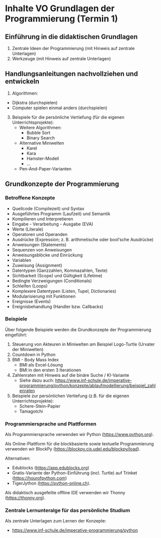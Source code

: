 # Inhalte VO Grundlagen der Programmierung (Termin 1)
## Einführung in die didaktischen Grundlagen
1. Zentrale Ideen der Programmierung (mit Hinweis auf zentrale Unterlagen)
2. Werkzeuge (mit Hinweis auf zentrale Unterlagen)
## Handlungsanleitungen nachvollziehen und entwickeln
1. Algorithmen:
  - Dijkstra (durchspielen)
  - Computer spielen einmal anders (durchspielen)
3. Beispiele für die persönliche Vertiefung (für die eigenen Unterrichtsprojekte):
    - Weitere Algorithmen:
      - Bubble Sort
      - Binary Search
    - Alternative Miniwelten
      - Karel
      - Kara
      - Hamster-Modell
      - ...
    - Pen-And-Paper-Varianten
## Grundkonzepte der Programmierung

### Betroffene Konzepte

* Quellcode (Compilezeit) und Syntax
* Ausgeführtes Programm (Laufzeit) und Semantik
* Kompilieren und Interpretieren
* Eingabe - Verarbeitung - Ausgabe (EVA)
* Werte (Literale)
* Operatoren und Operanden
* Ausdrücke (Expression; z. B. arithmetische oder bool‘sche Ausdrücke)
* Anweisungen (Statements)
* Sequenzen von Anweisungen
* Anweisungsblöcke und Einrückung
* Variablen
* Zuweisung (Assignment)
* Datentypen (Ganzzahlen, Kommazahlen, Texte)
* Sichtbarkeit (Scope) und Gültigkeit (Lifetime)
* Bedingte Verzweigungen (Conditionals)
* Schleifen (Loops)
* Komplexere Datentypen (Listen, Tupel, Dictionaries)
* Modularisierung mit Funktionen
* Ereignisse (Events)
* Ereignisbehandlung (Handler bzw. Callbacks)

### Beispiele

Über folgende Beispiele werden die Grundkonzepte der Programmierung eingeführt:

1. Steuerung von Akteuren in Miniwelten am Beispiel Logo-Turtle (Urvater der Miniwelten)
2. Countdown in Python
3. BMI - Body Mass Index
   - BMI als Excel-Lösung
   - BMI in den ersten 3 Iterationen
4. Zahlenraten mit Hinweis auf die binäre Suche / KI-Variante
   - Siehe dazu auch: https://www.inf-schule.de/imperative-programmierung/python/konzepte/ablaufmodellierung/beispiel_zahlenraten 
5. Beispiele zur persönlichen Vertiefung (z.B. für die eigenen Unterrichtsprojekte):
   - Schere-Stein-Papier
   - Tamagotchi

### Programmiersprache und Plattformen

Als Programmiersprache verwenden wir Python (https://www.python.org).

Als Online-Plattform für die blockbasierte sowie textuelle Programmierung verwenden wir BlockPy (https://blockpy.cis.udel.edu/blockpy/load). 

Alternativen: 
- Edublocks (https://app.edublocks.org) 
- Gratis-Variante der Python-Einführung (incl. Turtle) auf Trinket (https://hourofpython.com)
- TigerJython (https://python-online.ch).

Als didaktisch ausgefeilte offline IDE verwenden wir Thonny (https://thonny.org).

### Zentrale Lernunteralge für das persönliche Studium
Als zentrale Unterlagen zum Lernen der Konzepte:
- https://www.inf-schule.de/imperative-programmierung/python
